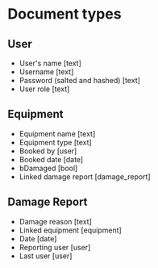 # Document types
## User
- User's name \[text\]
- Username \[text\]
- Password (salted and hashed) \[text\]
- User role \[text\]

## Equipment
- Equipment name \[text\]
- Equipment type \[text\]
- Booked by \[user\]
- Booked date \[date\]
- bDamaged \[bool\]
- Linked damage report \[damage_report\]

## Damage Report
- Damage reason \[text\]
- Linked equipment \[equipment\]
- Date \[date\]
- Reporting user \[user\]
- Last user \[user\]

